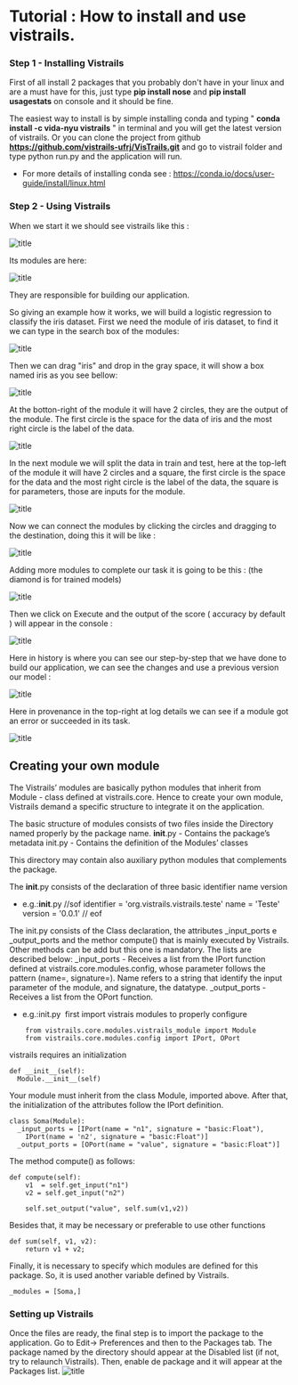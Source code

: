 
# Tutorial : How to install and use vistrails.

### Step 1 - Installing Vistrails

First of all install 2 packages that you probably don't have in your linux and are a must have for this, just type **pip install nose** and **pip install usagestats** on console and it should be fine.

The easiest way to install is by simple installing conda and typing 
" **conda install -c vida-nyu vistrails** " in terminal and you will get the latest version of vistrails. Or you can clone the project from github **https://github.com/vistrails-ufrj/VisTrails.git** and go to vistrail folder and type python run.py and the application will run.


* For more details of installing conda see : https://conda.io/docs/user-guide/install/linux.html

### Step 2 - Using Vistrails

When we start it we should see vistrails like this :

![title](img/1.png)

Its modules are here:

![title](img/2.png)

They are responsible for building our application.

So giving an example how it works, we will build a logistic regression to classify the iris dataset.
First we need the module of iris dataset, to find it we can type in the search box of the modules:

![title](img/3.png)

Then we can drag "iris" and drop in the gray space, it will show a box named iris as you see bellow:

![title](img/4.png)

At the botton-right of the module it will have 2 circles, they are the output of the module. The first circle is the space for the data of iris and the most right circle is the label of the data.

![title](img/5.png)

In the next module we will split the data in train and test, here at the top-left of the module it will have 2 circles and a square, the first circle is the space for the data and the most right circle is the label of the data, the square is for parameters, those are inputs for the module.

![title](img/6.png)

Now we can connect the modules by clicking the circles and dragging to the destination, doing this it will be like :

![title](img/7.png)
 
Adding more modules to complete our task it is going to be this : (the diamond is for trained models)

![title](img/8.png)

Then we click on Execute and the output of the score ( accuracy by default ) will appear in the console :

![title](img/9.png)

Here in history is where you can see our step-by-step that we have done to build our application, 
we can see the changes and use a previous version our model :

![title](img/10.png)

Here in provenance in the top-right at log details we can see if a module got an error or succeeded in its task.

![title](img/11.png)

## Creating your own module

The Vistrails’ modules are basically python modules that inherit from Module -  class defined at vistrails.core. Hence to create your own module, Vistrails demand a specific structure to integrate it on the application. 

The basic structure of modules consists of two files inside the Directory named properly by the package name. 
    __init__.py - Contains the package’s metadata
    init.py 		- Contains the definition of the Modules’ classes

This directory may contain also auxiliary python modules that complements the package.

The __init__.py consists of the declaration of three basic 
    identifier
    name
    version
    
* e.g.:__init__.py 
    //sof 
    identifier = 'org.vistrails.vistrails.teste'
    name = 'Teste'
    version = '0.0.1'
    // eof

The init.py consists of the Class declaration, the attributes _input_ports e _output_ports and the methor compute() that is mainly executed by Vistrails. Other methods can be add but this one is mandatory. The lists are described below:
    _input_ports 	- Receives a list from the IPort function defined at vistrails.core.modules.config, whose parameter follows the pattern (name=, signature=). Name refers to a string that identify the input parameter of the module, and signature, the datatype.
    _output_ports 	- Receives a list from the OPort function.

* e.g.:init.py
  first import vistrais modules to properly configure
```
    from vistrails.core.modules.vistrails_module import Module
    from vistrails.core.modules.config import IPort, OPort
```
  vistrails requires an initialization

    def __init__(self):
      Module.__init__(self)

  Your module must inherit from the class Module, imported above. After that, the initialization of the attributes follow the IPort definition.

    class Soma(Module):
      _input_ports = [IPort(name = "n1", signature = "basic:Float"),
        IPort(name = 'n2', signature = "basic:Float")]
      _output_ports = [OPort(name = "value", signature = "basic:Float")]

  The method compute() as follows:

    def compute(self):
        v1  = self.get_input("n1")
        v2 = self.get_input("n2")

        self.set_output("value", self.sum(v1,v2))

  Besides that, it may be necessary or preferable to use other functions

    def sum(self, v1, v2):
        return v1 + v2;


  Finally, it is necessary to specify which modules are defined for this package. So, it is used another variable defined by Vistrails.

    _modules = [Soma,]

### Setting up Vistrails
Once the files are ready, the final step is to import the package to the application. Go to Edit-> Preferences and then to the Packages tab.
The package named by the directory should appear at the Disabled list (if not, try to relaunch Vistrails). Then, enable de package and it will appear at the Packages list. 
![title](img/img12.png)


```python

```
